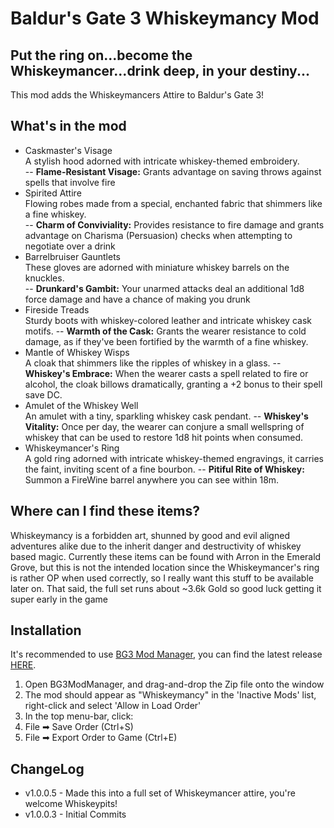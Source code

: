 # Baldur's Gate 3 Whiskeymancy Mod  
  
## Put the ring on...become the Whiskeymancer...drink deep, in your destiny...  
This mod adds the Whiskeymancers Attire to Baldur's Gate 3!  
## What's in the mod
- Caskmaster's Visage  
A stylish hood adorned with intricate whiskey-themed embroidery.  
-- **Flame-Resistant Visage:** Grants advantage on saving throws against spells that involve fire
- Spirited Attire  
Flowing robes made from a special, enchanted fabric that shimmers like a fine whiskey.  
-- **Charm of Conviviality:** Provides resistance to fire damage and grants advantage on Charisma (Persuasion) checks when attempting to negotiate over a drink
- Barrelbruiser Gauntlets  
These gloves are adorned with miniature whiskey barrels on the knuckles.  
-- **Drunkard's Gambit:** Your unarmed attacks deal an additional 1d8 force damage and have a chance of making you drunk
- Fireside Treads  
Sturdy boots with whiskey-colored leather and intricate whiskey cask motifs.
-- **Warmth of the Cask:** Grants the wearer resistance to cold damage, as if they've been fortified by the warmth of a fine whiskey.
- Mantle of Whiskey Wisps  
A cloak that shimmers like the ripples of whiskey in a glass.
-- **Whiskey's Embrace:** When the wearer casts a spell related to fire or alcohol, the cloak billows dramatically, granting a +2 bonus to their spell save DC.
- Amulet of the Whiskey Well  
An amulet with a tiny, sparkling whiskey cask pendant.
-- **Whiskey's Vitality:** Once per day, the wearer can conjure a small wellspring of whiskey that can be used to restore 1d8 hit points when consumed.
- Whiskeymancer's Ring  
A gold ring adorned with intricate whiskey-themed engravings, it carries the faint, inviting scent of a fine bourbon.
-- **Pitiful Rite of Whiskey:** Summon a FireWine barrel anywhere you can see within 18m.

## Where can I find these items?  
Whiskeymancy is a forbidden art, shunned by good and evil aligned adventures alike due to the inherit danger and destructivity of whiskey based magic. Currently these items can be found with Arron in the Emerald Grove, but this is not the intended location since the Whiskeymancer's ring is rather OP when used correctly, so I really want this stuff to be available later on. That said, the full set runs about ~3.6k Gold so good luck getting it super early in the game  
## Installation  
It's recommended to use [BG3 Mod Manager](https://github.com/LaughingLeader/BG3ModManager), you can find the latest release [HERE](https://github.com/LaughingLeader/BG3ModManager/releases).  
1. Open BG3ModManager, and drag-and-drop the Zip file onto the window  
2. The mod should appear as "Whiskeymancy" in the 'Inactive Mods' list, right-click and select 'Allow in Load Order'  
3. In the top menu-bar, click:  
1. File ➡ Save Order (Ctrl+S)  
2. File ➡ Export Order to Game (Ctrl+E)  
  
## ChangeLog  
- v1.0.0.5 - Made this into a full set of Whiskeymancer attire, you're welcome Whiskeypits!  
- v1.0.0.3 - Initial Commits  